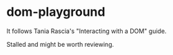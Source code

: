 # dom-playground

It follows Tania Rascia's "Interacting with a DOM" guide.

Stalled and might be worth reviewing.
